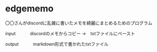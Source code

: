 # edgememo
〇〇さんがdiscordに乱雑に書いたメモを綺麗にまとめるためのプログラム

input 　　　discordのメモからコピー →　txtファイルにペースト

output 　　　markdown形式で書かれたtxtファイル

